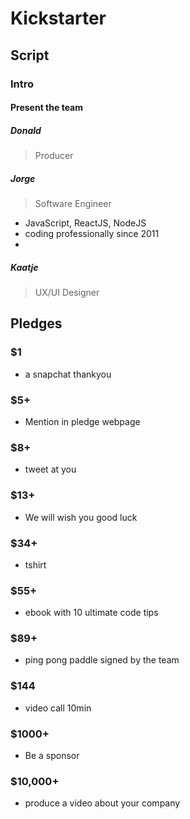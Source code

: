 # Kickstarter


## Script
### Intro

#### Present the team


##### Donald
> Producer


##### Jorge
> Software Engineer

- JavaScript, ReactJS, NodeJS
- coding professionally since 2011
- 


##### Kaatje
> UX/UI Designer


## Pledges
### $1
- a snapchat thankyou

### $5+
- Mention in pledge webpage

### $8+
- tweet at you

### $13+
- We will wish you good luck

### $34+
- tshirt

### $55+
- ebook with 10 ultimate code tips

### $89+
- ping pong paddle signed by the team

### $144
- video call 10min

### $1000+
- Be a sponsor

### $10,000+
- produce a video about your company


